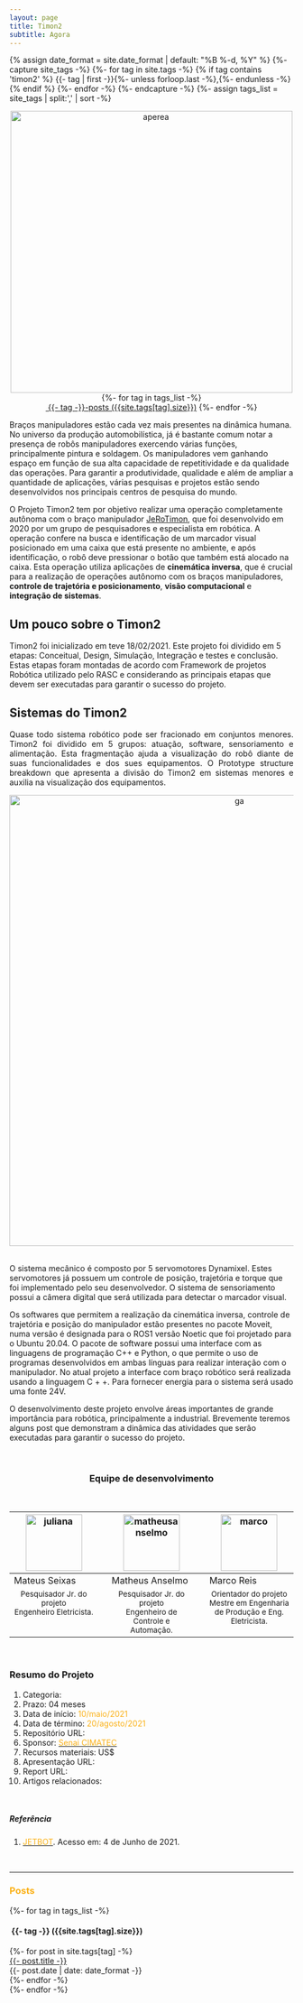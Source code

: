 ```yaml
---
layout: page
title: Timon2
subtitle: Agora
---
```

{% assign date_format = site.date_format | default: "%B %-d, %Y" %}
{%- capture site_tags -%}
    {%- for tag in site.tags -%}
      {% if tag contains 'timon2' %}
        {{- tag | first -}}{%- unless forloop.last -%},{%- endunless -%}
      {% endif %} 
    {%- endfor -%}
{%- endcapture -%}
{%- assign tags_list = site_tags | split:',' | sort -%}

<center><img src="{{ 'assets/img/timon2/timao.jpg' | relative_url }}" text-align=center width="500" alt="aperea" /><br></center>

<div class="before-content">
  <center>
    {%- for tag in tags_list -%}
      <br>
      <a href="#{{- tag -}}" class="btn btn-primary tag-btn"><i class="fas fa-tag" aria-hidden="true"></i>&nbsp;{{- tag -}}-posts&nbsp;({{site.tags[tag].size}})</a>
    {%- endfor -%}
  </center>    
  <!--hr class="mark"-->
</div>

 
Braços manipuladores estão cada vez mais presentes na dinâmica humana. No universo da produção automobilística, já é bastante comum notar a presença de robôs manipuladores exercendo várias funções, principalmente pintura e soldagem. Os manipuladores vem ganhando espaço em função de sua alta capacidade de repetitividade e da qualidade das operações. Para garantir a produtividade, qualidade e além de ampliar a quantidade de aplicações, várias pesquisas e projetos estão sendo desenvolvidos nos principais centros de pesquisa do mundo.



O Projeto Timon2 tem por objetivo realizar uma operação completamente autônoma com o braço manipulador [JeRoTimon](https://braziliansinrobotics.com/project-jerotimon/), que foi desenvolvido em 2020 por um grupo de pesquisadores e especialista em robótica. A operação confere na busca e identificação de um marcador visual posicionado em uma caixa que está presente no ambiente, e após identificação, o robô deve pressionar o botão que também está alocado na caixa. Esta operação utiliza aplicações de **cinemática inversa**, que é crucial para a realização de operações autônomo com os braços manipuladores, **controle de trajetória e  posicionamento**, **visão computacional** e **integração de sistemas**.


## Um pouco sobre o Timon2
<p style="text-align: justify;">

Timon2 foi inicializado em teve 18/02/2021. Este projeto foi dividido em 5 etapas: Conceitual, Design, Simulação, Integração e testes e conclusão. Estas etapas foram montadas de acordo com Framework de projetos Robótica utilizado pelo RASC e considerando as principais etapas que devem ser executadas para garantir o sucesso do projeto.

</p>


## Sistemas do Timon2
<p style="text-align: justify;">
Quase todo sistema robótico pode ser fracionado em conjuntos menores.  Timon2 foi dividido  em 5 grupos: atuação, software, sensoriamento e alimentação. Esta fragmentação ajuda a visualização do robô diante de suas funcionalidades e dos sues equipamentos. O Prototype structure breakdown que apresenta a divisão do Timon2 em sistemas menores  e auxilia na visualização dos equipamentos.

<center>
<img src="{{ 'assets/img/timon2/pbs.png' | relative_url }}" width="800" text-align=center alt="ga" />
</center>

<br/>

O sistema mecânico é composto por 5 servomotores Dynamixel. Estes servomotores já possuem um controle de posição, trajetória e torque que foi implementado pelo seu desenvolvedor. O sistema de sensoriamento possui a câmera digital que será utilizada para detectar o marcador visual.
 
Os softwares que permitem a realização da cinemática inversa, controle de trajetória e posição do manipulador estão presentes no pacote  Moveit, numa versão é designada para o  ROS1 versão Noetic que foi projetado para o Ubuntu 20.04.  O pacote de software possui uma interface com as linguagens de programação C++ e Python,  o que permite o uso de programas desenvolvidos em ambas línguas para realizar interação com o manipulador. No atual projeto a interface com braço robótico será realizada usando a linguagem C + +. Para fornecer energia para o sistema será usado uma fonte 24V.


O desenvolvimento deste projeto envolve áreas importantes de grande importância para robótica, principalmente a industrial. Brevemente teremos alguns post que demonstram a dinâmica das atividades que serão executadas para garantir o sucesso do projeto.


<br/>

<center>
  <h3 class="post-title">Equipe de desenvolvimento</h3><br/>
</center>
<div class="row">

<div class=" col-xl-auto offset-xl-0 col-lg-4 offset-lg-0">
<table class="table-borderless highlight">
<thead>
<tr>
<th><center><img src="{{ 'assets/img/people/mateusseixas-1.png' | relative_url }}" width="100" alt="juliana" class="img-fluid rounded-circle" /></center></th>
<th></th>
<th><center><img src="{{ 'assets/img/people/matheusanselmo-1.png'| relative_url }}" width="100" alt="matheusanselmo" class="img-fluid rounded-circle"/></center></th>
<th></th>
<th><center><img src="{{ 'assets/img/people/marcoreis8b&w-1.png' | relative_url }}" width="100" alt="marco" class="img-fluid rounded-circle"/></center></th>
</tr>
</thead>
<tbody>
<tr class="font-weight-bolder" style="text-align: center margin-top: 0">
  <td width="33.33%">Mateus Seixas</td>
  <td></td>
  <td width="33.33%">Matheus Anselmo</td>
  <td></td>
  <td width="33.33%">Marco Reis</td>
  </tr>
<tr style="text-align: center" >
<td style="vertical-align: top"><small>Pesquisador Jr. do projeto <br>Engenheiro Eletricista.</small></td>
<td></td>
<td style="vertical-align: top"><small>Pesquisador Jr. do projeto <br>Engenheiro de Controle e Automação.</small></td>
<td></td>
<td style="vertical-align: top"><small>Orientador do projeto <br>Mestre em Engenharia de Produção e Eng. Eletricista.</small></td>
</tr>
</tbody>
</table>
</div>
</div>

<br>

### Resumo do Projeto
1. Categoria: 
2. Prazo: 04 meses
3. Data de início: <font color="#fbb117">10/maio/2021</font>
4. Data de término: <font color="#fbb117">20/agosto/2021</font>
5. Repositório URL: 
6. Sponsor: <a href="http://www.senaicimatec.com.br/en/"><font color="#fbb117">Senai CIMATEC</font></a>
7. Recursos materiais: US$
8. Apresentação URL:
9. Report URL: 
10. Artigos relacionados: 

<br>

##### Referência
1. <a href="https://jetbot.org/master"><font color="#fbb117">JETBOT</font></a>. Acesso em: 4 de Junho de 2021.



<br>
<hr class="mark">
<div id="full-tags-list">
<h3 class="post-title"><font color="#fbb117">Posts</font></h3>
  {%- for tag in tags_list -%}
      <h4 id="{{- tag -}}" class="linked-section">
          <i class="fas fa-tag" aria-hidden="true"></i>
          &nbsp;{{- tag -}}&nbsp;({{site.tags[tag].size}})
      </h4>
      <div class="post-list">
          {%- for post in site.tags[tag] -%}
              <div class="tag-entry">
                  <a href="{{ post.url | relative_url }}">{{- post.title -}}</a>
                  <div class="entry-date">
                      <time datetime="{{- post.date | date_to_xmlschema -}}">{{- post.date | date: date_format -}}</time>
                  </div>
              </div>
          {%- endfor -%}
      </div>
  {%- endfor -%}
</div>